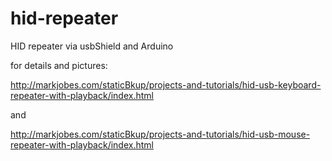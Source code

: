 # hid-repeater
HID repeater via usbShield and Arduino

for details and pictures:

http://markjobes.com/staticBkup/projects-and-tutorials/hid-usb-keyboard-repeater-with-playback/index.html

and

http://markjobes.com/staticBkup/projects-and-tutorials/hid-usb-mouse-repeater-with-playback/index.html
